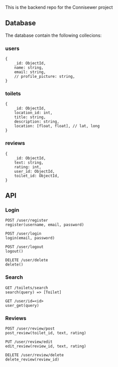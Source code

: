 This is the backend repo for the Connisewer project 

## Database

The database contain the following collecions:

### users

```
{
    _id: ObjectId,
    name: string,
    email: string,
    // profile_picture: string,
}
```

### toilets

```
{
    _id: ObjectId,
    location_id: int,
    title: string,
    description: string,
    location: [float, float], // lat, long
}
```

### reviews

```
{
    _id: ObjectId,
    text: string,
    rating: int,
    user_id: ObjectId,
    toilet_id: ObjectId,
}
```

## API

### Login

```
POST /user/register
register(username, email, password)

POST /user/login
login(email, password)

POST /user/logout
logout()

DELETE /user/delete
delete()
```

### Search

```
GET /toilets/search
search(query) => [Toilet]

GET /user/id=<id>
user_get(query)
```

### Reviews

```
POST /user/review/post
post_review(toilet_id, text, rating)  

PUT /user/review/edit
edit_review(review_id, text, rating)

DELETE /user/review/delete
delete_review(review_id)
```


